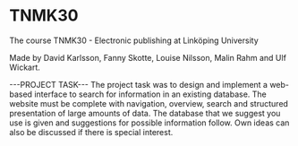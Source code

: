# TNMK30
The course TNMK30 - Electronic publishing at Linköping University

Made by David Karlsson, Fanny Skotte, Louise Nilsson, Malin Rahm and Ulf Wickart.


---PROJECT TASK---
The project task was to design and implement a web-based interface to search for information in an existing database. The website must be complete with navigation, overview, search and structured presentation of large amounts of data. The database that we suggest you use is given and suggestions for possible information follow. Own ideas can also be discussed if there is special interest.

